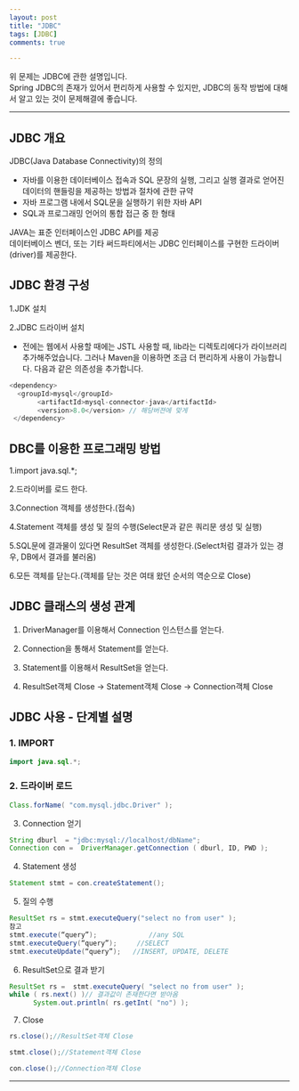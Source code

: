 ```yaml
---
layout: post
title: "JDBC"
tags: [JDBC]
comments: true

---
```


위 문제는 JDBC에 관한 설명입니다.<br>
Spring JDBC의 존재가 있어서 편리하게 사용할 수 있지만,
JDBC의 동작 방법에 대해서 알고 있는 것이 문제해결에 좋습니다.

---

## JDBC 개요

JDBC(Java Database Connectivity)의 정의
- 자바를 이용한 데이터베이스 접속과 SQL 문장의 실행, 그리고 실행 결과로 얻어진 데이터의 핸들링을 제공하는 방법과 절차에 관한 규약
- 자바 프로그램 내에서 SQL문을 실행하기 위한 자바 API
- SQL과 프로그래밍 언어의 통합 접근 중 한 형태

JAVA는 표준 인터페이스인 JDBC API를 제공<br>
데이터베이스 벤더, 또는 기타 써드파티에서는 JDBC 인터페이스를 구현한 드라이버(driver)를 제공한다.

## JDBC 환경 구성
1.JDK 설치

2.JDBC 드라이버 설치

- 전에는 웹에서 사용할 때에는 JSTL 사용할 때, lib라는 디렉토리에다가 라이브러리 추가해주었습니다.
그러나 Maven을 이용하면 조금 더 편리하게 사용이 가능합니다. 다음과 같은 의존성을 추가합니다. 

```java
<dependency>   
  <groupId>mysql</groupId>   
       <artifactId>mysql-connector-java</artifactId>
       <version>8.0</version> // 해당버젼에 맞게
 </dependency>
 ```
 
## DBC를 이용한 프로그래밍 방법

1.import java.sql.*;

2.드라이버를 로드 한다.

3.Connection 객체를 생성한다.(접속)

4.Statement 객체를 생성 및 질의 수행(Select문과 같은 쿼리문 생성 및 실행)

5.SQL문에 결과물이 있다면 ResultSet 객체를 생성한다.(Select처럼 결과가 있는 경우, DB에서 결과를 불러옴)

6.모든 객체를 닫는다.(객체를 닫는 것은 여태 왔던 순서의 역순으로 Close)

## JDBC 클래스의 생성 관계

1. DriverManager를 이용해서 Connection 인스턴스를 얻는다.

2. Connection을 통해서 Statement를 얻는다.

3. Statement를 이용해서 ResultSet을 얻는다.

4. ResultSet객체 Close -> Statement객체 Close -> Connection객체 Close

## JDBC 사용 - 단계별 설명

### 1. IMPORT
```java
import java.sql.*;
```
### 2. 드라이버 로드
```java
Class.forName( "com.mysql.jdbc.Driver" );
```
3. Connection 얻기
```java
String dburl  = "jdbc:mysql://localhost/dbName";
Connection con =  DriverManager.getConnection ( dburl, ID, PWD );
```
4. Statement 생성
```java
Statement stmt = con.createStatement();
```
5. 질의 수행
```java
ResultSet rs = stmt.executeQuery("select no from user" );
참고
stmt.execute(“query”);             //any SQL
stmt.executeQuery(“query”);     //SELECT
stmt.executeUpdate(“query”);   //INSERT, UPDATE, DELETE
```
6. ResultSet으로 결과 받기
```java
ResultSet rs =  stmt.executeQuery( "select no from user" );
while ( rs.next() )// 결과값이 존재한다면 받아옴
      System.out.println( rs.getInt( "no") );
```
7. Close
```java
rs.close();//ResultSet객체 Close 

stmt.close();//Statement객체 Close

con.close();//Connection객체 Close
```


---
